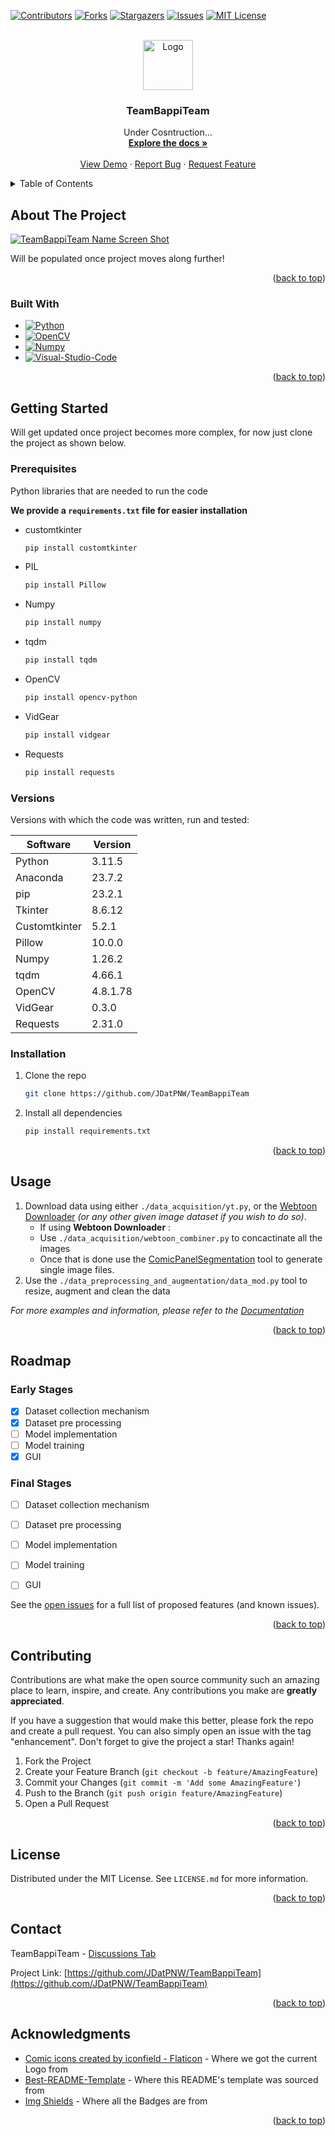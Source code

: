 <!-- Improved compatibility of back to top link: See: https://github.com/othneildrew/Best-README-Template/pull/73 -->
<a name="readme-top"></a>
<!--
*** Thanks for checking out the Best-README-Template. If you have a suggestion
*** that would make this better, please fork the repo and create a pull request
*** or simply open an issue with the tag "enhancement".
*** Don't forget to give the project a star!
*** Thanks again! Now go create something AMAZING! :D
-->



<!-- PROJECT SHIELDS -->
<!--
*** I'm using markdown "reference style" links for readability.
*** Reference links are enclosed in brackets [ ] instead of parentheses ( ).
*** See the bottom of this document for the declaration of the reference variables
*** for contributors-url, forks-url, etc. This is an optional, concise syntax you may use.
*** https://www.markdownguide.org/basic-syntax/#reference-style-links
-->
[![Contributors][contributors-shield]][contributors-url]
[![Forks][forks-shield]][forks-url]
[![Stargazers][stars-shield]][stars-url]
[![Issues][issues-shield]][issues-url]
[![MIT License][license-shield]][license-url]



<!-- PROJECT LOGO -->
<br />
<div align="center">
  <a href="https://github.com/JDatPNW/TeamBappiTeam">
    <img src="images/logo.png" alt="Logo" width="80" height="80">
  </a>

<h3 align="center">TeamBappiTeam</h3>

  <p align="center">
    Under Cosntruction...
    <br />
    <a href="https://github.com/JDatPNW/TeamBappiTeam"><strong>Explore the docs »</strong></a>
    <br />
    <br />
    <a href="https://github.com/JDatPNW/TeamBappiTeam">View Demo</a>
    ·
    <a href="https://github.com/JDatPNW/TeamBappiTeam/issues">Report Bug</a>
    ·
    <a href="https://github.com/JDatPNW/TeamBappiTeam/issues">Request Feature</a>
  </p>
</div>



<!-- TABLE OF CONTENTS -->
<details>
  <summary>Table of Contents</summary>
  <ol>
    <li>
      <a href="#about-the-project">About The Project</a>
      <ul>
        <li><a href="#built-with">Built With</a></li>
      </ul>
    </li>
    <li>
      <a href="#getting-started">Getting Started</a>
      <ul>
        <li><a href="#prerequisites">Prerequisites</a></li>
        <li><a href="#installation">Installation</a></li>
        <li><a href="#versions">Versions</a></li>
      </ul>
    </li>
    <li><a href="#usage">Usage</a></li>
    <li><a href="#roadmap">Roadmap</a></li>
    <li><a href="#contributing">Contributing</a></li>
    <li><a href="#license">License</a></li>
    <li><a href="#contact">Contact</a></li>
    <li><a href="#acknowledgments">Acknowledgments</a></li>
  </ol>
</details>



<!-- ABOUT THE PROJECT -->
## About The Project

[![TeamBappiTeam Name Screen Shot][product-screenshot]](https://github.com/JDatPNW/TeamBappiTeam)

Will be populated once project moves along further!

<p align="right">(<a href="#readme-top">back to top</a>)</p>



### Built With

* [![Python][Python]][Python-url]
* [![OpenCV][OpenCV]][opencv-url]
* [![Numpy][Numpy]][numpy-url]
* [![Visual-Studio-Code][Visual-Studio-Code]][Visual-Studio-Code-url]

<p align="right">(<a href="#readme-top">back to top</a>)</p>



<!-- GETTING STARTED -->
## Getting Started

Will get updated once project becomes more complex, for now just clone the project as shown below.

### Prerequisites

Python libraries that are needed to run the code

__We provide a `requirements.txt` file for easier installation__
* customtkinter
  ```sh
  pip install customtkinter
  ```
* PIL
  ```sh
  pip install Pillow
  ```
* Numpy
  ```sh
  pip install numpy
  ```
* tqdm
  ```sh
  pip install tqdm
  ```
* OpenCV
  ```sh
  pip install opencv-python
  ```
* VidGear
  ```sh
  pip install vidgear
  ```
* Requests
  ```sh
  pip install requests
  ```



### Versions

Versions with which the code was written, run and tested:

| Software      	| Version 	|
|---------------	|---------	|
| Python        	| 3.11.5  	|
| Anaconda      	| 23.7.2  	|
| pip           	| 23.2.1  	|
| Tkinter       	| 8.6.12  	|
| Customtkinter 	| 5.2.1   	|
| Pillow        	| 10.0.0  	|
| Numpy         	| 1.26.2  	|
| tqdm          	| 4.66.1  	|
| OpenCV        	| 4.8.1.78  	|
| VidGear               | 0.3.0  	|
| Requests              | 2.31.0  	|


### Installation

1. Clone the repo
   ```sh
   git clone https://github.com/JDatPNW/TeamBappiTeam
   ```
2. Install all dependencies
   ```sh
   pip install requirements.txt
   ```
<p align="right">(<a href="#readme-top">back to top</a>)</p>



<!-- USAGE EXAMPLES -->
## Usage

1. Download data using either `./data_acquisition/yt.py`, or the [Webtoon Downloader](https://github.com/Zehina/Webtoon-Downloader) _(or any other given image dataset if you wish to do so)_.
   - If using __Webtoon Downloader__ :
   - Use `./data_acquisition/webtoon_combiner.py` to concactinate all the images
   - Once that is done use the [ComicPanelSegmentation](https://github.com/reidenong/ComicPanelSegmentation) tool to generate single image files.
2. Use the `./data_preprocessing_and_augmentation/data_mod.py` tool to resize, augment and clean the data   

_For more examples and information, please refer to the [Documentation](https://github.com/JDatPNW/TeamBappiTeam/wiki)_

<p align="right">(<a href="#readme-top">back to top</a>)</p>



<!-- ROADMAP -->
## Roadmap
### Early Stages
- [x] Dataset collection mechanism
- [x] Dataset pre processing
- [ ] Model implementation
- [ ] Model training
- [x] GUI

### Final Stages
- [ ] Dataset collection mechanism
- [ ] Dataset pre processing
- [ ] Model implementation
- [ ] Model training
- [ ] GUI


See the [open issues](https://github.com/JDatPNW/TeamBappiTeam/issues?q=is%3Aopen+is%3Aissue) for a full list of proposed features (and known issues).

<p align="right">(<a href="#readme-top">back to top</a>)</p>



<!-- CONTRIBUTING -->
## Contributing

Contributions are what make the open source community such an amazing place to learn, inspire, and create. Any contributions you make are **greatly appreciated**.

If you have a suggestion that would make this better, please fork the repo and create a pull request. You can also simply open an issue with the tag "enhancement".
Don't forget to give the project a star! Thanks again!

1. Fork the Project
2. Create your Feature Branch (`git checkout -b feature/AmazingFeature`)
3. Commit your Changes (`git commit -m 'Add some AmazingFeature'`)
4. Push to the Branch (`git push origin feature/AmazingFeature`)
5. Open a Pull Request

<p align="right">(<a href="#readme-top">back to top</a>)</p>



<!-- LICENSE -->
## License

Distributed under the MIT License. See `LICENSE.md` for more information.

<p align="right">(<a href="#readme-top">back to top</a>)</p>



<!-- CONTACT -->
## Contact

TeamBappiTeam - [Discussions Tab](https://github.com/JDatPNW/TeamBappiTeam/discussions)

Project Link: [https://github.com/JDatPNW/TeamBappiTeam](https://github.com/JDatPNW/TeamBappiTeam)

<p align="right">(<a href="#readme-top">back to top</a>)</p>



<!-- ACKNOWLEDGMENTS -->
## Acknowledgments

* [Comic icons created by iconfield - Flaticon](https://www.flaticon.com/free-icons/comic) - Where we got the current Logo from
* [Best-README-Template](https://github.com/othneildrew/Best-README-Template) - Where this README's template was sourced from
* [Img Shields](https://shields.io) - Where all the Badges are from

<p align="right">(<a href="#readme-top">back to top</a>)</p>



<!-- MARKDOWN LINKS & IMAGES -->
<!-- https://www.markdownguide.org/basic-syntax/#reference-style-links -->
[contributors-shield]: https://img.shields.io/github/contributors/JDatPNW/TeamBappiTeam.svg?style=for-the-badge
[contributors-url]: https://github.com/JDatPNW/TeamBappiTeam/graphs/contributors
[forks-shield]: https://img.shields.io/github/forks/JDatPNW/TeamBappiTeam.svg?style=for-the-badge
[forks-url]: https://github.com/JDatPNW/TeamBappiTeam/network/members
[stars-shield]: https://img.shields.io/github/stars/JDatPNW/TeamBappiTeam.svg?style=for-the-badge
[stars-url]: https://github.com/JDatPNW/TeamBappiTeam/stargazers
[issues-shield]: https://img.shields.io/github/issues/JDatPNW/TeamBappiTeam.svg?style=for-the-badge
[issues-url]: https://github.com/JDatPNW/TeamBappiTeam/issues
[license-shield]: https://img.shields.io/github/license/JDatPNW/TeamBappiTeam.svg?style=for-the-badge
[license-url]: https://github.com/JDatPNW/TeamBappiTeam/blob/master/LICENSE.md
[product-screenshot]: images/screenshot.png
[Python]: https://img.shields.io/badge/python-3670A0?style=for-the-badge&logo=python&logoColor=ffdd54
[Python-url]: https://www.python.org/
[Visual-Studio-Code]: https://img.shields.io/badge/Visual%20Studio%20Code-0078d7.svg?style=for-the-badge&logo=visual-studio-code&logoColor=white
[Visual-Studio-Code-url]: https://code.visualstudio.com/
[OpenCV]: https://img.shields.io/badge/opencv-%23white.svg?style=for-the-badge&logo=opencv&logoColor=white
[NumPy]: https://img.shields.io/badge/numpy-%23013243.svg?style=for-the-badge&logo=numpy&logoColor=white
[numpy-url]: https://numpy.org/
[opencv-url]: https://opencv.org/